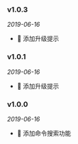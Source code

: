 ### v1.0.3

*2019-06-16*

- 🚚 添加升级提示

### v1.0.1

*2019-06-16*

- 🚚 添加升级提示


### v1.0.0

*2019-06-16*

- 🚀 添加命令搜索功能
